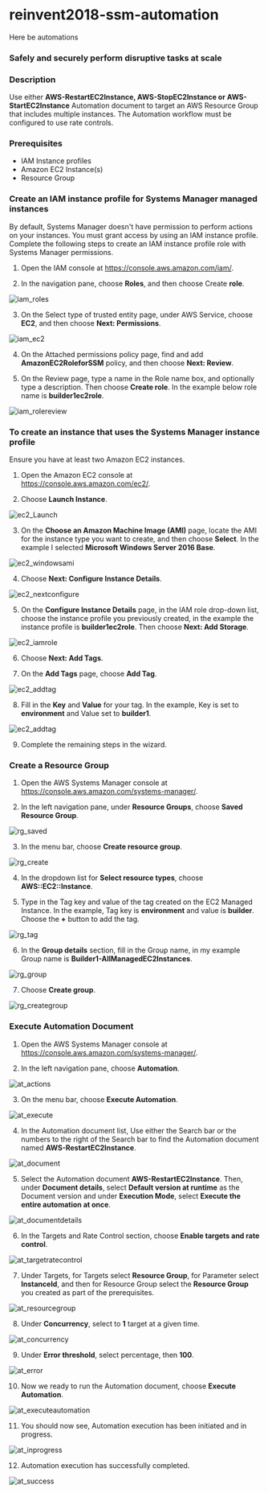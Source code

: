 # reinvent2018-ssm-automation

Here be automations

### Safely and securely perform disruptive tasks at scale

### Description
Use either **AWS-RestartEC2Instance, AWS-StopEC2Instance or AWS-StartEC2Instance** Automation document to target an AWS Resource Group that includes multiple instances. The Automation workflow must be configured to use rate controls. 

### Prerequisites

- IAM Instance profiles
- Amazon EC2 Instance(s)
- Resource Group

### Create an IAM instance profile for Systems Manager managed instances
By default, Systems Manager doesn't have permission to perform actions on your instances. You must grant access by using an IAM instance profile. Complete the following steps to create an IAM instance profile role with Systems Manager permissions.

1.	Open the IAM console at https://console.aws.amazon.com/iam/.

2.	In the navigation pane, choose **Roles**, and then choose Create **role**.

![iam_roles](images/IAMRoles.png)

3.	On the Select type of trusted entity page, under AWS Service, choose **EC2**, and then choose **Next: Permissions**.

![iam_ec2](images/IAMEC2.png)

4.	On the Attached permissions policy page, find and add **AmazonEC2RoleforSSM** policy, and then choose **Next: Review**.

5.	On the Review page, type a name in the Role name box, and optionally type a description. Then choose **Create role**. In the example below role name is **builder1ec2role**.

![iam_rolereview](images/IAMRoleReview.png)

### To create an instance that uses the Systems Manager instance profile
Ensure you have at least two Amazon EC2 instances.	

1.	Open the Amazon EC2 console at https://console.aws.amazon.com/ec2/.

2.	Choose **Launch Instance**.

![ec2_Launch](images/EC2Launch.png)

3.	On the **Choose an Amazon Machine Image (AMI)** page, locate the AMI for the instance type you want to create, and then choose **Select**. In the example I selected **Microsoft Windows Server 2016 Base**.

![ec2_windowsami](images/EC2WindowsAmi.png)

4.	Choose **Next: Configure Instance Details**.

![ec2_nextconfigure](images/EC2NextConfigure.png)

5.	On the **Configure Instance Details** page, in the IAM role drop-down list, choose the instance profile you previously created, in the example the instance profile is **builder1ec2role**. Then choose **Next: Add Storage**.

![ec2_iamrole](images/EC2IAMRole.png)

6.	Choose **Next: Add Tags**.

7.	On the **Add Tags** page, choose **Add Tag**.

![ec2_addtag](images/EC2Tag.png)

8.	Fill in the **Key** and **Value** for your tag. In the example, Key is set to **environment** and Value set to **builder1**.

![ec2_addtag](images/EC2AddTag.png)

9.	Complete the remaining steps in the wizard.

### Create a Resource Group

1.	Open the AWS Systems Manager console at https://console.aws.amazon.com/systems-manager/.

2.	In the left navigation pane, under **Resource Groups**, choose **Saved Resource Group**.

![rg_saved](images/RGSaved.png)

3.	In the menu bar, choose **Create resource group**.

![rg_create](images/RGCreate.png)

4.	In the dropdown list for **Select resource types**, choose **AWS::EC2::Instance**.

5.	Type in the Tag key and value of the tag created on the EC2 Managed Instance. In the example, Tag key is **environment** and value is **builder**. Choose the **+** button to add the tag.

![rg_tag](images/RGTag.png)

6.	In the **Group details** section, fill in the Group name, in my example Group name is **Builder1-AllManagedEC2Instances**. 

![rg_group](images/RGGroup.png)

7.	Choose **Create group**.

![rg_creategroup](images/RGCreateGroup.png)

### Execute Automation Document

1.	Open the AWS Systems Manager console at https://console.aws.amazon.com/systems-manager/.

2.	In the left navigation pane, choose **Automation**.

![at_actions](images/AT-Actions.png)

3.	On the menu bar, choose **Execute Automation**.

![at_execute](images/AT-Execute.png)

4.	In the Automation document list, Use either the Search bar or the numbers to the right of the Search bar to find the Automation document named **AWS-RestartEC2Instance**.

![at_document](images/AT-Document.png)

5.	Select the Automation document **AWS-RestartEC2Instance**. Then, under **Document details**, select **Default version at runtime** as the Document version and under **Execution Mode**, select **Execute the entire automation at once**. 

![at_documentdetails](images/AT-DocumentDetails.png)

6.	In the Targets and Rate Control section, choose **Enable targets and rate control**.

![at_targetratecontrol](images/AT-TargetRateControl.png)

7.	Under Targets, for Targets select **Resource Group**, for Parameter select **InstanceId**, and then for Resource Group select the **Resource Group** you created as part of the prerequisites.

![at_resourcegroup](images/AT-ResourceGroup.png)

8.	Under **Concurrency**, select to **1** target at a given time.

![at_concurrency](images/AT-Concurrency.png)

9.	Under **Error threshold**, select percentage, then **100**.

![at_error](images/AT-Error.png)

10.	Now we ready to run the Automation document, choose **Execute Automation**.

![at_executeautomation](images/AT-ExecuteAutomation.png)

11.	You should now see, Automation execution has been initiated and in progress. 

![at_inprogress](images/AT-InProgress.png)

12.	Automation execution has successfully completed. 

![at_success](images/AT-Success.png)
